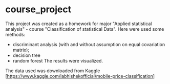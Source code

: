 # course_project
This project was created as a homework for major "Applied statistical analysis" - course "Classification of statistical Data". Here were used some methods:
- discriminant analysis (with and without assumption on equal covariation matrix);
- decision tree
- random forest
The results were visualized.

The data used was downloaded from Kaggle [https://www.kaggle.com/iabhishekofficial/mobile-price-classification]
